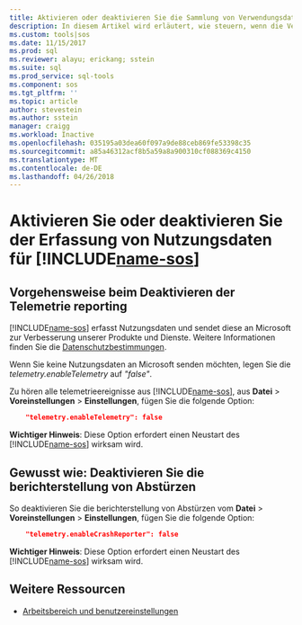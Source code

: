 ```yaml
---
title: Aktivieren oder deaktivieren Sie die Sammlung von Verwendungsdaten und Absturzberichten für SQL-Vorgänge Studio (Vorschau) | Microsoft Docs
description: In diesem Artikel wird erläutert, wie steuern, wenn die Verwendung und Absturzberichte Daten gesammelt und an Microsoft gesendet werden.
ms.custom: tools|sos
ms.date: 11/15/2017
ms.prod: sql
ms.reviewer: alayu; erickang; sstein
ms.suite: sql
ms.prod_service: sql-tools
ms.component: sos
ms.tgt_pltfrm: ''
ms.topic: article
author: stevestein
ms.author: sstein
manager: craigg
ms.workload: Inactive
ms.openlocfilehash: 035195a03dea60f097a9de88ceb869fe53398c35
ms.sourcegitcommit: a85a46312acf8b5a59a8a900310cf088369c4150
ms.translationtype: MT
ms.contentlocale: de-DE
ms.lasthandoff: 04/26/2018
---
```

# <a name="enable-or-disable-usage-data-collection-for-includename-sosincludesname-sos-shortmd"></a>Aktivieren Sie oder deaktivieren Sie der Erfassung von Nutzungsdaten für [!INCLUDE[name-sos](../includes/name-sos-short.md)]

## <a name="how-to-disable-telemetry-reporting"></a>Vorgehensweise beim Deaktivieren der Telemetrie reporting

[!INCLUDE[name-sos](../includes/name-sos-short.md)] erfasst Nutzungsdaten und sendet diese an Microsoft zur Verbesserung unserer Produkte und Dienste. Weitere Informationen finden Sie die [Datenschutzbestimmungen](https://go.microsoft.com/fwlink/?LinkID=528096&clcid=0x409).

Wenn Sie keine Nutzungsdaten an Microsoft senden möchten, legen Sie die *telemetry.enableTelemetry* auf *"false"*.

Zu hören alle telemetrieereignisse aus [!INCLUDE[name-sos](../includes/name-sos-short.md)], aus **Datei** > **Voreinstellungen** > **Einstellungen**, fügen Sie die folgende Option:

```json
    "telemetry.enableTelemetry": false
```

**Wichtiger Hinweis**: Diese Option erfordert einen Neustart des [!INCLUDE[name-sos](../includes/name-sos-short.md)] wirksam wird. 

## <a name="how-to-disable-crash-reporting"></a>Gewusst wie: Deaktivieren Sie die berichterstellung von Abstürzen

So deaktivieren Sie die berichterstellung von Abstürzen vom **Datei** > **Voreinstellungen** > **Einstellungen**, fügen Sie die folgende Option:

```json
    "telemetry.enableCrashReporter": false
```

**Wichtiger Hinweis**: Diese Option erfordert einen Neustart des [!INCLUDE[name-sos](../includes/name-sos-short.md)] wirksam wird.

## <a name="additional-resources"></a>Weitere Ressourcen
- [Arbeitsbereich und benutzereinstellungen](settings.md)